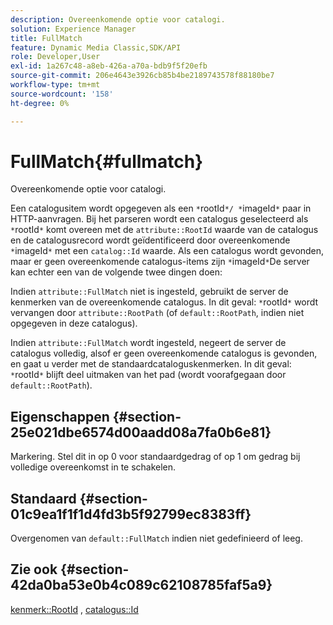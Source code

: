 ```yaml
---
description: Overeenkomende optie voor catalogi.
solution: Experience Manager
title: FullMatch
feature: Dynamic Media Classic,SDK/API
role: Developer,User
exl-id: 1a267c48-a8eb-426a-a70a-bdb9f5f20efb
source-git-commit: 206e4643e3926cb85b4be2189743578f88180be7
workflow-type: tm+mt
source-wordcount: '158'
ht-degree: 0%

---
```


# FullMatch{#fullmatch}

Overeenkomende optie voor catalogi.

Een catalogusitem wordt opgegeven als een `*`rootId`*/ *`imageId`*` paar in HTTP-aanvragen. Bij het parseren wordt een catalogus geselecteerd als `*`rootId`*` komt overeen met de `attribute::RootId` waarde van de catalogus en de catalogusrecord wordt geïdentificeerd door overeenkomende `*`imageId`*` met een `catalog::Id` waarde. Als een catalogus wordt gevonden, maar er geen overeenkomende catalogus-items zijn `*`imageId`*`De server kan echter een van de volgende twee dingen doen:

Indien `attribute::FullMatch` niet is ingesteld, gebruikt de server de kenmerken van de overeenkomende catalogus. In dit geval: `*`rootId`*` wordt vervangen door `attribute::RootPath` (of `default::RootPath`, indien niet opgegeven in deze catalogus).

Indien `attribute::FullMatch` wordt ingesteld, negeert de server de catalogus volledig, alsof er geen overeenkomende catalogus is gevonden, en gaat u verder met de standaardcataloguskenmerken. In dit geval: `*`rootId`*` blijft deel uitmaken van het pad (wordt voorafgegaan door `default::RootPath`).

## Eigenschappen {#section-25e021dbe6574d00aadd08a7fa0b6e81}

Markering. Stel dit in op 0 voor standaardgedrag of op 1 om gedrag bij volledige overeenkomst in te schakelen.

## Standaard {#section-01c9ea1f1f1d4fd3b5f92799ec8383ff}

Overgenomen van `default::FullMatch` indien niet gedefinieerd of leeg.

## Zie ook {#section-42da0ba53e0b4c089c62108785faf5a9}

[kenmerk::RootId](../../../../../is-api/image-catalog/image-serving-api-ref/c-image-catalog-reference/c-attributes-reference/r-rootid.md#reference-13653312925e4a08b90f99961d53f546) , [catalogus::Id](/help/aem-is-ir-api/is-api/image-catalog/image-serving-api-ref/c-image-catalog-reference/c-image-svg-data-reference/c-image-data-reference/r-id-cat.md)
